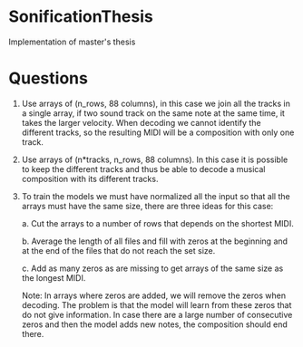 # SonificationThesis
Implementation of master's thesis


# Questions
1. Use arrays of (n_rows, 88 columns), in this case we join all the tracks in a single array, if two sound track on the same note at the same time, it takes the larger velocity. When decoding we cannot identify the different tracks, so the resulting MIDI will be a composition with only one track.

2. Use arrays of (n*tracks, n_rows, 88 columns). In this case it is possible to keep the different tracks and thus be able to decode a musical composition with its different tracks.

3. To train the models we must have normalized all the input so that all the arrays must have the same size, there are three ideas for this case:

    a. Cut the arrays to a number of rows that depends on the shortest MIDI.

    b. Average the length of all files and fill with zeros at the beginning and at the end of the files that do not reach the set size.

    c. Add as many zeros as are missing to get arrays of the same size as the longest MIDI.


    Note: In arrays where zeros are added, we will remove the zeros when decoding. The problem is that the model will learn from these zeros that do not give information. In case there are a large number of consecutive zeros and then the model adds new notes, the composition should end there.